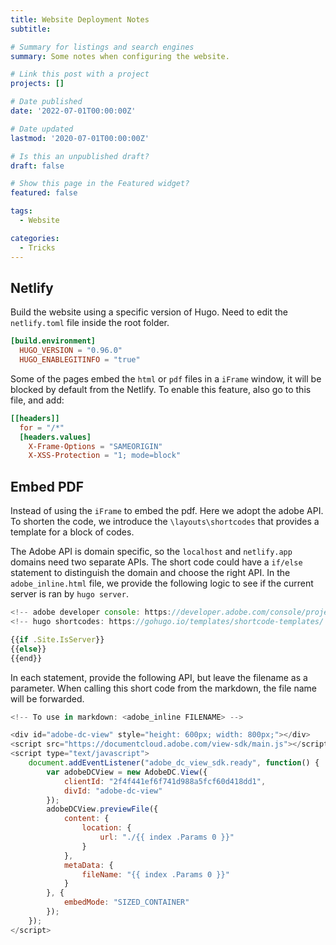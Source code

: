 ```yaml
---
title: Website Deployment Notes
subtitle:

# Summary for listings and search engines
summary: Some notes when configuring the website.

# Link this post with a project
projects: []

# Date published
date: '2022-07-01T00:00:00Z'

# Date updated
lastmod: '2020-07-01T00:00:00Z'

# Is this an unpublished draft?
draft: false

# Show this page in the Featured widget?
featured: false

tags:
  - Website

categories:
  - Tricks
---
```


## Netlify

Build the website using a specific version of Hugo. Need to edit the `netlify.toml` file inside the root folder.

```toml
[build.environment]
  HUGO_VERSION = "0.96.0"
  HUGO_ENABLEGITINFO = "true"
```

Some of the pages embed the `html` or `pdf` files in a `iFrame` window, it will be blocked by default from the Netlify. To enable this feature, also go to this file, and add:

```toml
[[headers]]
  for = "/*"
  [headers.values]
    X-Frame-Options = "SAMEORIGIN"
    X-XSS-Protection = "1; mode=block"
```

## Embed PDF

Instead of using the `iFrame` to embed the pdf. Here we adopt the adobe API. To shorten the code, we introduce the `\layouts\shortcodes` that provides a template for a block of codes.

The Adobe API is domain specific, so the `localhost` and `netlify.app` domains need two separate APIs. The short code could have a `if/else` statement to distinguish the domain and choose the right API. In the `adobe_inline.html` file, we provide the following logic to see if the current server is ran by `hugo server`.

```javascript
<!-- adobe developer console: https://developer.adobe.com/console/projects -->
<!-- hugo shortcodes: https://gohugo.io/templates/shortcode-templates/ -->

{{if .Site.IsServer}}
{{else}}
{{end}}
```

In each statement, provide the following API, but leave the filename as a parameter. When calling this short code from the markdown, the file name will be forwarded.

```javascript
<!-- To use in markdown: <adobe_inline FILENAME> -->

<div id="adobe-dc-view" style="height: 600px; width: 800px;"></div>
<script src="https://documentcloud.adobe.com/view-sdk/main.js"></script>
<script type="text/javascript">
    document.addEventListener("adobe_dc_view_sdk.ready", function() {
        var adobeDCView = new AdobeDC.View({
            clientId: "2f4f441ef6f741d988a5fcf60d418dd1",
            divId: "adobe-dc-view"
        });
        adobeDCView.previewFile({
            content: {
                location: {
                    url: "./{{ index .Params 0 }}"
                }
            },
            metaData: {
                fileName: "{{ index .Params 0 }}"
            }
        }, {
            embedMode: "SIZED_CONTAINER"
        });
    });
</script>
```

